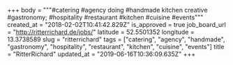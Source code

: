 +++
body = "\"\"#catering #agency doing #handmade kitchen creative #gastronomy; #hospitality #restaurant #kitchen #cuisine #events\"\""
created_at = "2018-02-02T10:41:42.829Z"
is_approved = true
job_board_url = "http://ritterrichard.de/jobs/"
latitude = 52.5501352
longitude = 13.3738589
slug = "ritterrichard"
tags = ["catering", "agency", "handmade", "gastronomy", "hospitality", "restaurant", "kitchen", "cuisine", "events"]
title = "RitterRichard"
updated_at = "2019-06-16T10:36:09.635Z"
+++
